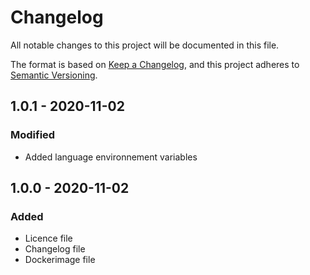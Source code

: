 # Changelog
All notable changes to this project will be documented in this file.

The format is based on [Keep a Changelog](https://keepachangelog.com/en/1.0.0/),
and this project adheres to [Semantic Versioning](https://semver.org/spec/v2.0.0.html).

## 1.0.1 - 2020-11-02
### Modified
- Added language environnement variables

## 1.0.0 - 2020-11-02
### Added
- Licence file
- Changelog file
- Dockerimage file
